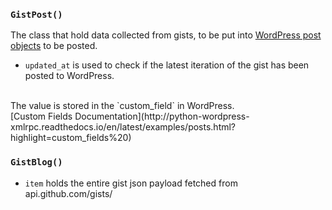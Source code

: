 ### `GistPost()`
The class that hold data collected from gists, to be put into [WordPress post objects](http://python-wordpress-xmlrpc.readthedocs.io/en/latest/ref/wordpress.html#WordPressPost) to be posted.
- `updated_at` is used to check if the latest iteration of the gist has been posted to WordPress.
<br>
The value is stored in the `custom_field` in WordPress.
<br>
[Custom Fields Documentation](http://python-wordpress-xmlrpc.readthedocs.io/en/latest/examples/posts.html?highlight=custom_fields%20)

### `GistBlog()`
- `item` holds the entire gist json payload fetched from api.github.com/gists/
